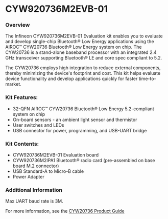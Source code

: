 # CYW920736M2EVB-01

### Overview

The Infineon CYW920736M2EVB-01 Evaluation kit enables you to evaluate and develop single-chip Bluetooth&#174; Low Energy applications using the AIROC&#8482; CYW20736 Bluetooth&#174; Low Energy system on chip. The CYW20736 is a stand-alone baseband processor with an integrated 2.4 GHz transceiver supporting Bluetooth&#174; LE and core spec compliant to 5.2.

The CYW20736 employs high integration to reduce external components, thereby minimizing the device's footprint and cost. This kit helps evaluate device functionality and develop applications quickly for faster time-to-market.

### Kit Features:

* 32-QFN AIROC&#8482; CYW20736 Bluetooth&#174; Low Energy 5.2-compliant system on chip
* On-board sensors - an ambient light sensor and thermistor
* User switches and LEDs
* USB connector for power, programming, and USB-UART bridge

### Kit Contents:

* CYW920736M2EVB-01 Evaluation board
* CYW920736M2IPA1 Bluetooth&#174; radio card (pre-assembled on base board M.2 connector)
* USB Standard-A to Micro-B cable
* Power Adapter

### Additional Information

Max UART baud rate is 3M.

For more information, see the [CYW20736 Product Guide](https://www.infineon.com/cms/en/product/wireless-connectivity/airoc-bluetooth-le-bluetooth-multiprotocol/cyw20736/)
